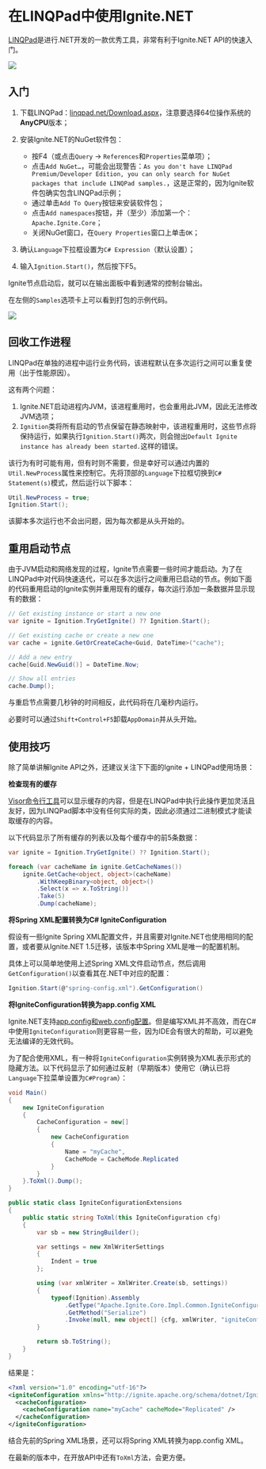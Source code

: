 # 在LINQPad中使用Ignite.NET
[LINQPad](https://www.linqpad.net/)是进行.NET开发的一款优秀工具，非常有利于Ignite.NET API的快速入门。

![](https://ptupitsyn.github.io/images/ignite-linqpad.png)

## 入门

 1. 下载LINQPad：[linqpad.net/Download.aspx](https://www.linqpad.net/Download.aspx)，注意要选择64位操作系统的**AnyCPU**版本；
 2. 安装Ignite.NET的NuGet软件包：

    - 按F4（或点击`Query` -> `References`和`Properties`菜单项）；
    - 点击`Add NuGet…`，可能会出现警告：`As you don't have LINQPad Premium/Developer Edition, you can only search for NuGet packages that include LINQPad samples.`，这是正常的，因为Ignite软件包确实包含LINQPad示例；
    - 通过单击`Add To Query`按钮来安装软件包；
    - 点击`Add namespaces`按钮，并（至少）添加第一个：`Apache.Ignite.Core`；
    - 关闭NuGet窗口，在`Query Properties`窗口上单击`OK`；

 3. 确认`Language`下拉框设置为`C# Expression`（默认设置）；
 4. 输入`Ignition.Start()`，然后按下F5。

Ignite节点启动后，就可以在输出面板中看到通常的控制台输出。

在左侧的`Samples`选项卡上可以看到打包的示例代码。

![](https://ptupitsyn.github.io/images/2016-08-08-Whats-New-In-Ignite-Net-1-7.1/linqpad-output.png)

## 回收工作进程
LINQPad在单独的进程中运行业务代码，该进程默认在多次运行之间可以重复使用（出于性能原因）。

这有两个问题：

   1. Ignite.NET启动进程内JVM，该进程重用时，也会重用此JVM，因此无法修改JVM选项；
   2. `Ignition`类将所有启动的节点保留在静态映射中，该进程重用时，这些节点将保持运行，如果执行`Ignition.Start()`两次，则会抛出`Default Ignite instance has already been started.`这样的错误。

该行为有时可能有用，但有时则不需要，但是幸好可以通过内置的`Util.NewProcess`属性来控制它。先将顶部的`Language`下拉框切换到`C# Statement(s)`模式，然后运行以下脚本：
```csharp
Util.NewProcess = true;
Ignition.Start();
```
该脚本多次运行也不会出问题，因为每次都是从头开始的。

## 重用启动节点
由于JVM启动和网络发现的过程，Ignite节点需要一些时间才能启动。为了在LINQPad中对代码快速迭代，可以在多次运行之间重用已启动的节点。例如下面的代码重用启动的Ignite实例并重用现有的缓存，每次运行添加一条数据并显示现有的数据：
```csharp
// Get existing instance or start a new one
var ignite = Ignition.TryGetIgnite() ?? Ignition.Start();

// Get existing cache or create a new one
var cache = ignite.GetOrCreateCache<Guid, DateTime>("cache");

// Add a new entry
cache[Guid.NewGuid()] = DateTime.Now;

// Show all entries
cache.Dump();
```
与重启节点需要几秒钟的时间相反，此代码将在几毫秒内运行。

必要时可以通过`Shift+Control+F5`卸载`AppDomain`并从头开始。

## 使用技巧
除了简单讲解Ignite API之外，还建议关注下下面的Ignite + LINQPad使用场景：

**检查现有的缓存**

[Visor命令行工具](https://liyuj.gitee.io/doc/tools/VisorManagementConsole.html#_1-命令行接口)可以显示缓存的内容，但是在LINQPad中执行此操作更加灵活且友好，因为LINQPad脚本中没有任何实际的类，因此必须通过二进制模式才能读取缓存的内容。

以下代码显示了所有缓存的列表以及每个缓存中的前5条数据：
```csharp
var ignite = Ignition.TryGetIgnite() ?? Ignition.Start();

foreach (var cacheName in ignite.GetCacheNames())
    ignite.GetCache<object, object>(cacheName)
        .WithKeepBinary<object, object>()
        .Select(x => x.ToString())
        .Take(5)
        .Dump(cacheName);
```
**将Spring XML配置转换为C# IgniteConfiguration**

假设有一些Ignite Spring XML配置文件，并且需要对Ignite.NET也使用相同的配置，或者要从Ignite.NET 1.5迁移，该版本中Spring XML是唯一的配置机制。

具体上可以简单地使用上述Spring XML文件启动节点，然后调用`GetConfiguration()`以查看其在.NET中对应的配置：
```csharp
Ignition.Start(@"spring-config.xml").GetConfiguration()
```
**将IgniteConfiguration转换为app.config XML**

Ignite.NET支持[app.config和web.config配置](https://liyuj.gitee.io/doc/net/#_5-配置)。但是编写XML并不高效，而在C#中使用`IgniteConfiguration`则更容易一些，因为IDE会有很大的帮助，可以避免无法编译的无效代码。

为了配合使用XML，有一种将`IgniteConfiguration`实例转换为XML表示形式的隐藏方法。以下代码显示了如何通过反射（早期版本）使用它（确认已将`Language`下拉菜单设置为`C#Program`）：
```csharp
void Main()
{
    new IgniteConfiguration
    {
        CacheConfiguration = new[]
        {
            new CacheConfiguration
            {
                Name = "myCache",
                CacheMode = CacheMode.Replicated
            }
        }
    }.ToXml().Dump();
}

public static class IgniteConfigurationExtensions
{
    public static string ToXml(this IgniteConfiguration cfg)
    {
        var sb = new StringBuilder();

        var settings = new XmlWriterSettings
        {
            Indent = true
        };

        using (var xmlWriter = XmlWriter.Create(sb, settings))
        {
            typeof(Ignition).Assembly
                .GetType("Apache.Ignite.Core.Impl.Common.IgniteConfigurationXmlSerializer")
                .GetMethod("Serialize")
                .Invoke(null, new object[] {cfg, xmlWriter, "igniteConfiguration"});
        }

        return sb.ToString();
    }
}
```
结果是：
```xml
<?xml version="1.0" encoding="utf-16"?>
<igniteConfiguration xmlns="http://ignite.apache.org/schema/dotnet/IgniteConfigurationSection">
  <cacheConfiguration>
    <cacheConfiguration name="myCache" cacheMode="Replicated" />
  </cacheConfiguration>
</igniteConfiguration>
```
结合先前的Spring XML场景，还可以将Spring XML转换为app.config XML。

在最新的版本中，在开放API中还有`ToXml`方法，会更方便。